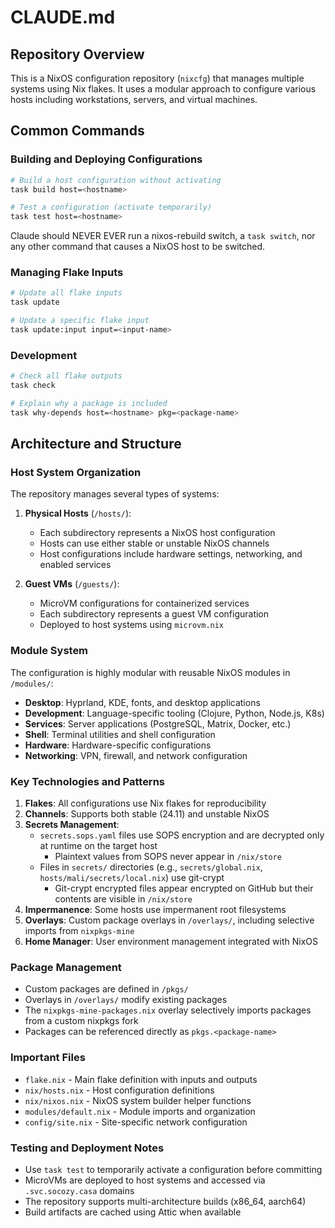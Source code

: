 # CLAUDE.md

## Repository Overview

This is a NixOS configuration repository (`nixcfg`) that manages multiple systems using Nix flakes.
It uses a modular approach to configure various hosts including workstations, servers, and virtual machines.

## Common Commands

### Building and Deploying Configurations

```bash
# Build a host configuration without activating
task build host=<hostname>

# Test a configuration (activate temporarily)
task test host=<hostname>
```

Claude should NEVER EVER run a nixos-rebuild switch, a `task switch`, nor any other command that causes a NixOS host to be switched.

### Managing Flake Inputs

```bash
# Update all flake inputs
task update

# Update a specific flake input
task update:input input=<input-name>
```

### Development

```bash
# Check all flake outputs
task check

# Explain why a package is included
task why-depends host=<hostname> pkg=<package-name>
```

## Architecture and Structure

### Host System Organization

The repository manages several types of systems:

1. **Physical Hosts** (`/hosts/`):
   - Each subdirectory represents a NixOS host configuration
   - Hosts can use either stable or unstable NixOS channels
   - Host configurations include hardware settings, networking, and enabled services

2. **Guest VMs** (`/guests/`):
   - MicroVM configurations for containerized services
   - Each subdirectory represents a guest VM configuration
   - Deployed to host systems using `microvm.nix`

### Module System

The configuration is highly modular with reusable NixOS modules in `/modules/`:

- **Desktop**: Hyprland, KDE, fonts, and desktop applications
- **Development**: Language-specific tooling (Clojure, Python, Node.js, K8s)
- **Services**: Server applications (PostgreSQL, Matrix, Docker, etc.)
- **Shell**: Terminal utilities and shell configuration
- **Hardware**: Hardware-specific configurations
- **Networking**: VPN, firewall, and network configuration

### Key Technologies and Patterns

1. **Flakes**: All configurations use Nix flakes for reproducibility
2. **Channels**: Supports both stable (24.11) and unstable NixOS
3. **Secrets Management**:
   - `secrets.sops.yaml` files use SOPS encryption and are decrypted only at runtime on the target host
       - Plaintext values from SOPS never appear in `/nix/store`
   - Files in `secrets/` directories (e.g., `secrets/global.nix`, `hosts/mali/secrets/local.nix`) use git-crypt
      - Git-crypt encrypted files appear encrypted on GitHub but their contents are visible in `/nix/store`
4. **Impermanence**: Some hosts use impermanent root filesystems
5. **Overlays**: Custom package overlays in `/overlays/`, including selective imports from `nixpkgs-mine`
6. **Home Manager**: User environment management integrated with NixOS

### Package Management

- Custom packages are defined in `/pkgs/`
- Overlays in `/overlays/` modify existing packages
- The `nixpkgs-mine-packages.nix` overlay selectively imports packages from a custom nixpkgs fork
- Packages can be referenced directly as `pkgs.<package-name>`

### Important Files

- `flake.nix` - Main flake definition with inputs and outputs
- `nix/hosts.nix` - Host configuration definitions
- `nix/nixos.nix` - NixOS system builder helper functions
- `modules/default.nix` - Module imports and organization
- `config/site.nix` - Site-specific network configuration

### Testing and Deployment Notes

- Use `task test` to temporarily activate a configuration before committing
- MicroVMs are deployed to host systems and accessed via `.svc.socozy.casa` domains
- The repository supports multi-architecture builds (x86_64, aarch64)
- Build artifacts are cached using Attic when available
